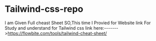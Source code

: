 # Tailwind-css-repo
I am Given Full cheast Sheet
SO,This time I Provied for Website link For Study and understand for Tailwind css
link here:------->https://flowbite.com/tools/tailwind-cheat-sheet/
